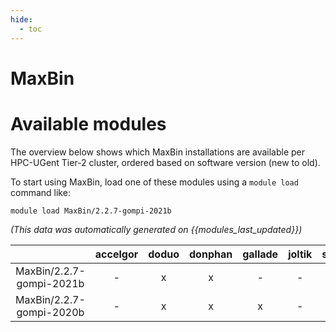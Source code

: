 ```yaml
---
hide:
  - toc
---
```


MaxBin
======

# Available modules


The overview below shows which MaxBin installations are available per HPC-UGent Tier-2 cluster, ordered based on software version (new to old).

To start using MaxBin, load one of these modules using a `module load` command like:

```shell
module load MaxBin/2.2.7-gompi-2021b
```

*(This data was automatically generated on {{modules_last_updated}})*  

| |accelgor|doduo|donphan|gallade|joltik|shinx|skitty|
| :---: | :---: | :---: | :---: | :---: | :---: | :---: | :---: |
|MaxBin/2.2.7-gompi-2021b|-|x|x|-|-|-|-|
|MaxBin/2.2.7-gompi-2020b|-|x|x|x|-|-|-|
